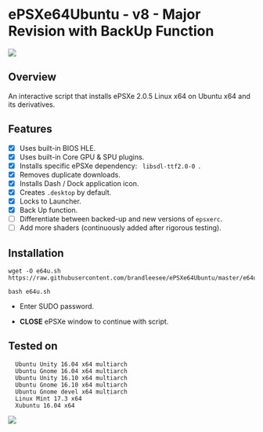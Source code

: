 # ePSXe64Ubuntu - v8 - Major Revision with BackUp Function

![](http://i.imgur.com/2Bw3iLS.png)

## Overview

An interactive script that installs ePSXe 2.0.5 Linux x64 on Ubuntu x64 and its derivatives.

## Features

- [x] Uses built-in BIOS HLE.
- [x] Uses built-in Core GPU & SPU plugins.
- [x] Installs specific ePSXe dependency:  `  libsdl-ttf2.0-0  `.
- [x] Removes duplicate downloads.
- [x] Installs Dash / Dock application icon.
- [x] Creates ` .desktop ` by default.
- [x] Locks to Launcher.
- [x] Back Up function.
- [ ] Differentiate between backed-up and new versions of ` epsxerc `.
- [ ] Add more shaders (continuously added after rigorous testing).

## Installation

```
wget -O e64u.sh https://raw.githubusercontent.com/brandleesee/ePSXe64Ubuntu/master/e64u.sh

bash e64u.sh
```

* Enter SUDO password.

* **CLOSE** ePSXe window to continue with script. 
 
## Tested on 

```
  Ubuntu Unity 16.04 x64 multiarch
  Ubuntu Gnome 16.04 x64 multiarch
  Ubuntu Unity 16.10 x64 multiarch
  Ubuntu Gnome 16.10 x64 multiarch
  Ubuntu Gnome devel x64 multiarch
  Linux Mint 17.3 x64
  Xubuntu 16.04 x64
```

![](http://i.imgur.com/fRardY8.gif)
